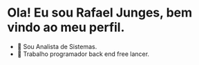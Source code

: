 # Ola! Eu sou Rafael Junges, bem vindo ao meu perfil.

- 🌱 Sou Analista de Sistemas.
- 🔭 Trabalho programador back end free lancer.

